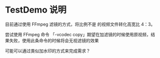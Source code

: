 # TestDemo 说明

目前通过使用 FFmpeg 滤镜的方式，将比例不是 的视频文件转化高宽比  4：3。

尝试使用 FFmpeg 命令 「-vcodec copy」期望在加滤镜的时候使用原视频，结果失败，使用此条命令的时候将会无视滤镜的效果

可能可以通过类似加水印的方式来完成需求？